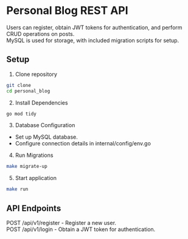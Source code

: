 # Personal Blog REST API
Users can register, obtain JWT tokens for authentication, and perform CRUD operations on posts.  
MySQL is used for storage, with included migration scripts for setup.
## Setup
1. Clone repository
```sh
git clone 
cd personal_blog
```
2. Install Dependencies
 ```sh
go mod tidy
```
3. Database Configuration  
* Set up MySQL database.  
* Configure connection details in internal/config/env.go  
4. Run Migrations
 ```sh
make migrate-up
```
5. Start application
 ```sh
make run
```
## API Endpoints
POST /api/v1/register - Register a new user.  
POST /api/v1/login - Obtain a JWT token for authentication.
